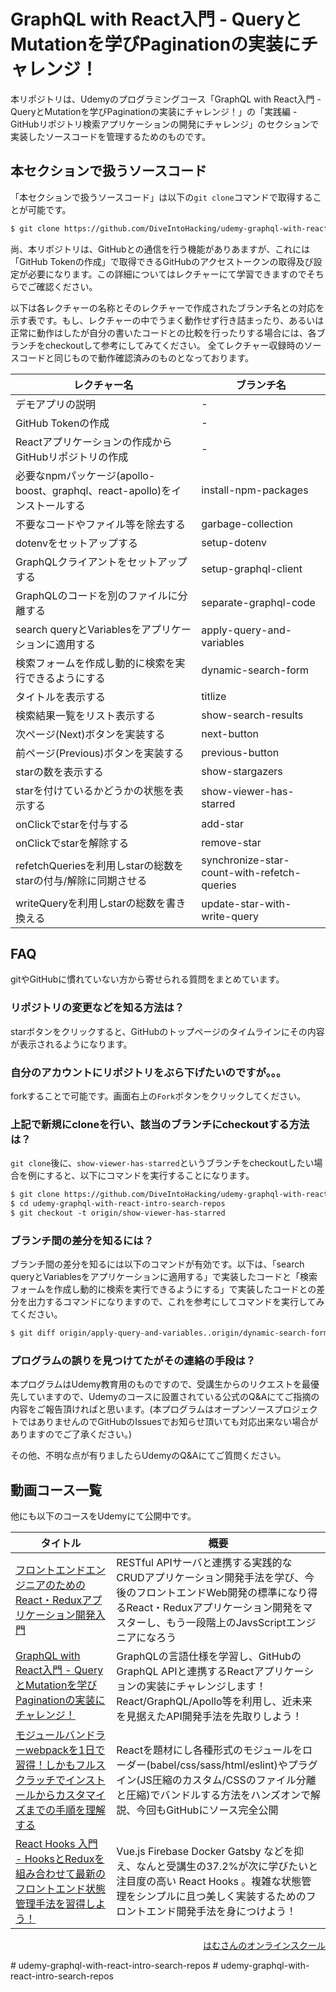 # GraphQL with React入門 - QueryとMutationを学びPaginationの実装にチャレンジ！

本リポジトリは、Udemyのプログラミングコース「GraphQL with React入門 - QueryとMutationを学びPaginationの実装にチャレンジ！」の「実践編 - GitHubリポジトリ検索アプリケーションの開発にチャレンジ」のセクションで実装したソースコードを管理するためのものです。

## 本セクションで扱うソースコード

「本セクションで扱うソースコード」は以下の`git clone`コマンドで取得することが可能です。

```bash
$ git clone https://github.com/DiveIntoHacking/udemy-graphql-with-react-intro-search-repos.git
```

尚、本リポジトリは、GitHubとの通信を行う機能がありあますが、これには「GitHub Tokenの作成」で取得できるGitHubのアクセストークンの取得及び設定が必要になります。この詳細についてはレクチャーにて学習できますのでそちらでご確認ください。

以下は各レクチャーの名称とそのレクチャーで作成されたブランチ名との対応を示す表です。もし、レクチャーの中でうまく動作せず行き詰まったり、あるいは正常に動作はしたが自分の書いたコードとの比較を行ったりする場合には、各ブランチをcheckoutして参考にしてみてください。 全てレクチャー収録時のソースコードと同じもので動作確認済みのものとなっております。

|レクチャー名|ブランチ名|
|---|---|
| デモアプリの説明| - |
| GitHub Tokenの作成| - |
| Reactアプリケーションの作成からGitHubリポジトリの作成| - |
| 必要なnpmパッケージ(apollo-boost、graphql、react-apollo)をインストールする| install-npm-packages |
| 不要なコードやファイル等を除去する| garbage-collection |
| dotenvをセットアップする| setup-dotenv |
| GraphQLクライアントをセットアップする| setup-graphql-client |
| GraphQLのコードを別のファイルに分離する| separate-graphql-code |
| search queryとVariablesをアプリケーションに適用する| apply-query-and-variables |
| 検索フォームを作成し動的に検索を実行できるようにする| dynamic-search-form |
| タイトルを表示する| titlize |
| 検索結果一覧をリスト表示する| show-search-results |
| 次ページ(Next)ボタンを実装する| next-button |
| 前ページ(Previous)ボタンを実装する| previous-button |
| starの数を表示する| show-stargazers |
| starを付けているかどうかの状態を表示する| show-viewer-has-starred |
| onClickでstarを付与する| add-star |
| onClickでstarを解除する| remove-star |
| refetchQueriesを利用しstarの総数をstarの付与/解除に同期させる| synchronize-star-count-with-refetch-queries |
| writeQueryを利用しstarの総数を書き換える| update-star-with-write-query |



## FAQ

gitやGitHubに慣れていない方から寄せられる質問をまとめています。

### リポジトリの変更などを知る方法は？

starボタンをクリックすると、GitHubのトップページのタイムラインにその内容が表示されるようになります。

### 自分のアカウントにリポジトリをぶら下げたいのですが。。。

forkすることで可能です。画面右上の`Fork`ボタンをクリックしてください。

### 上記で新規にcloneを行い、該当のブランチにcheckoutする方法は？

`git clone`後に、`show-viewer-has-starred`というブランチをcheckoutしたい場合を例にすると、以下にコマンドを実行することになります。

```diff
$ git clone https://github.com/DiveIntoHacking/udemy-graphql-with-react-intro-search-repos.git
$ cd udemy-graphql-with-react-intro-search-repos
$ git checkout -t origin/show-viewer-has-starred
```

### ブランチ間の差分を知るには？

ブランチ間の差分を知るには以下のコマンドが有効です。以下は、「search queryとVariablesをアプリケーションに適用する」で実装したコードと「検索フォームを作成し動的に検索を実行できるようにする」で実装したコードとの差分を出力するコマンドになりますので、これを参考にしてコマンドを実行してみてください。

```bash
$ git diff origin/apply-query-and-variables..origin/dynamic-search-form
```

### プログラムの誤りを見つけてたがその連絡の手段は？

本プログラムはUdemy教育用のものですので、受講生からのリクエストを最優先していますので、Udemyのコースに設置されている公式のQ&Aにてご指摘の内容をご報告頂ければと思います。(本プログラムはオープンソースプロジェクトではありませんのでGitHubのIssuesでお知らせ頂いても対応出来ない場合がありますのでご了承ください。)

その他、不明な点が有りましたらUdemyのQ&Aにてご質問ください。

## 動画コース一覧

他にも以下のコースをUdemyにて公開中です。


|タイトル|概要|
|---|---|
|[フロントエンドエンジニアのためのReact・Reduxアプリケーション開発入門](https://www.udemy.com/react-application-development/?couponCode=GITHUB-REPO-README)|RESTful APIサーバと連携する実践的なCRUDアプリケーション開発手法を学び、今後のフロントエンドWeb開発の標準になり得るReact・Reduxアプリケーション開発をマスターし、もう一段階上のJavsScriptエンジニアになろう|
|[GraphQL with React入門 - QueryとMutationを学びPaginationの実装にチャレンジ！](https://www.udemy.com/graphql-with-react/?couponCode=GITHUB-README-FOOTER)|GraphQLの言語仕様を学習し、GitHubのGraphQL APIと連携するReactアプリケーションの実装にチャレンジします！React/GraphQL/Apollo等を利用し、近未来を見据えたAPI開発手法を先取りしよう！|
|[モジュールバンドラーwebpackを1日で習得！しかもフルスクラッチでインストールからカスタマイズまでの手順を理解する](https://www.udemy.com/webpack-crash-course/?couponCode=GITHUB-README-FOOTER)|Reactを題材にし各種形式のモジュールをローダー(babel/css/sass/html/eslint)やプラグイン(JS圧縮のカスタム/CSSのファイル分離と圧縮)でバンドルする方法をハンズオンで解説、今回もGitHubにソース完全公開|
|[React Hooks 入門 - HooksとReduxを組み合わせて最新のフロントエンド状態管理手法を習得しよう！](https://www.udemy.com/react-hooks-101/?couponCode=GITHUB-README-FOOTER)|Vue.js Firebase Docker Gatsby などを抑え、なんと受講生の37.2%が次に学びたいと注目度の高い React Hooks 。複雑な状態管理をシンプルに且つ美しく実装するためのフロントエンド開発手法を身につけよう！|






<div align='right'>

[はむさんのオンラインスクール](https://diveintohacking.com/)

</div>
#   u d e m y - g r a p h q l - w i t h - r e a c t - i n t r o - s e a r c h - r e p o s  
 #   u d e m y - g r a p h q l - w i t h - r e a c t - i n t r o - s e a r c h - r e p o s  
 